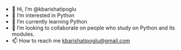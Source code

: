 - 👋 Hi, I’m @kbarishatipoglu
- 👀 I’m interested in Python 
- 🌱 I’m currently learning Python
- 💞️ I’m looking to collaborate on people who study on Python and its modules.
- 📫 How to reach me kbarishatipoglu@gmail.com

<!---
kbarishatipoglu/kbarishatipoglu is a ✨ special ✨ repository because its `README.md` (this file) appears on your GitHub profile.
You can click the Preview link to take a look at your changes.
--->
